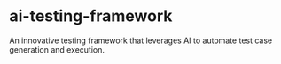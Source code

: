 # ai-testing-framework
An innovative testing framework that leverages AI to automate test case generation and execution.
